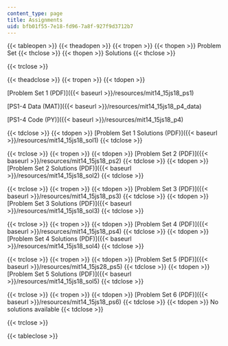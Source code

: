 ```yaml
---
content_type: page
title: Assignments
uid: bfb01f55-7e18-fd96-7a8f-927f9d3712b7
---
```


{{< tableopen >}}
{{< theadopen >}}
{{< tropen >}}
{{< thopen >}}
Problem Set
{{< thclose >}}
{{< thopen >}}
Solutions
{{< thclose >}}

{{< trclose >}}

{{< theadclose >}}
{{< tropen >}}
{{< tdopen >}}


[Problem Set 1 (PDF)]({{< baseurl >}}/resources/mit14_15js18_ps1)

[PS1-4 Data (MAT)]({{< baseurl >}}/resources/mit14_15js18_p4_data)

[PS1-4 Code (PY)]({{< baseurl >}}/resources/mit14_15js18_p4)


{{< tdclose >}}
{{< tdopen >}}
[Problem Set 1 Solutions (PDF)]({{< baseurl >}}/resources/mit14_15js18_sol1)
{{< tdclose >}}

{{< trclose >}}
{{< tropen >}}
{{< tdopen >}}
[Problem Set 2 (PDF)]({{< baseurl >}}/resources/mit14_15js18_ps2)
{{< tdclose >}}
{{< tdopen >}}
[Problem Set 2 Solutions (PDF)]({{< baseurl >}}/resources/mit14_15js18_sol2)
{{< tdclose >}}

{{< trclose >}}
{{< tropen >}}
{{< tdopen >}}
[Problem Set 3 (PDF)]({{< baseurl >}}/resources/mit14_15js18_ps3)
{{< tdclose >}}
{{< tdopen >}}
[Problem Set 3 Solutions (PDF)]({{< baseurl >}}/resources/mit14_15js18_sol3)
{{< tdclose >}}

{{< trclose >}}
{{< tropen >}}
{{< tdopen >}}
[Problem Set 4 (PDF)]({{< baseurl >}}/resources/mit14_15js18_ps4)
{{< tdclose >}}
{{< tdopen >}}
[Problem Set 4 Solutions (PDF)]({{< baseurl >}}/resources/mit14_15js18_sol4)
{{< tdclose >}}

{{< trclose >}}
{{< tropen >}}
{{< tdopen >}}
[Problem Set 5 (PDF)]({{< baseurl >}}/resources/mit14_15js28_ps5)
{{< tdclose >}}
{{< tdopen >}}
[Problem Set 5 Solutions (PDF)]({{< baseurl >}}/resources/mit14_15js18_sol5)
{{< tdclose >}}

{{< trclose >}}
{{< tropen >}}
{{< tdopen >}}
[Problem Set 6 (PDF)]({{< baseurl >}}/resources/mit14_15js18_ps6)
{{< tdclose >}}
{{< tdopen >}}
No solutions available
{{< tdclose >}}

{{< trclose >}}

{{< tableclose >}}